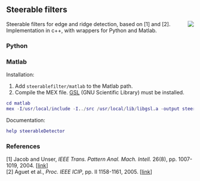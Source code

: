 ## Steerable filters
<img style="float: right;" src="http://www.francoisaguet.net/img/dnaHSV.jpg">
Steerable filters for edge and ridge detection, based on [1] and [2]. Implementation in c++, with wrappers for Python and Matlab.

### Python

<!-- Installation:
```
pip install steerablefilter
``` -->

<!-- ```python
import steerablefilter as sf
res, angle = sf.Detector2D()
``` -->

### Matlab

Installation:
1. Add `steerablefilter/matlab` to the Matlab path.
2. Compile the MEX file. [GSL](https://www.gnu.org/software/gsl/) (GNU Scientific Library) must be installed.
```matlab
cd matlab
mex -I/usr/local/include -I../src /usr/local/lib/libgsl.a -output steerableDetector ../src/steerableDetector.cpp ../src/steerableDetector_mex.cpp
```

Documentation:
```matlab
help steerableDetector
```

### References
[1] Jacob and Unser, <i>IEEE Trans. Pattern Anal. Mach. Intell.</i> 26(8), pp. 1007-1019, 2004. [[link](http://ieeexplore.ieee.org/document/1307008/)]</br>
[2] Aguet et al., <i>Proc. IEEE ICIP</i>, pp. II 1158-1161, 2005. [[link](http://ieeexplore.ieee.org/document/1530266/)]
